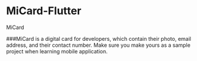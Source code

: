 # MiCard-Flutter

MiCard

###MiCard is a digital card for developers, which contain their photo, email address, and their contact number.
Make sure you make yours as a sample project when learning mobile application.
